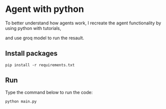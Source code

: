 # Agent with python
To better understand how agents work, I recreate the agent functionality by using python with tutorials,

and use groq model to run the resault.

## Install packages
```
pip install -r requirements.txt
```

## Run
Type the command below to run the code:
```
python main.py
```
